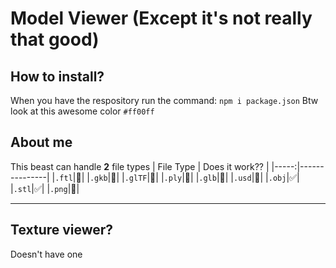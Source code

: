 # Model Viewer (Except it's not really that good)

## How to install?
When you have the respository run the command: ```npm i package.json```
Btw look at this awesome color `#ff00ff`

## About me
This beast can handle **2** file types
| File Type | Does it work?? |
|-----:|---------------|
|`.ftl`|🚫|
|`.gkb`|🚫|
|`.glTF`|🚫|
|`.ply`|🚫|
|`.glb`|🚫|
|`.usd`|🚫|
|`.obj`|✅|
|`.stl`|✅|
|`.png`|🚫|

----
## Texture viewer?
Doesn't have one